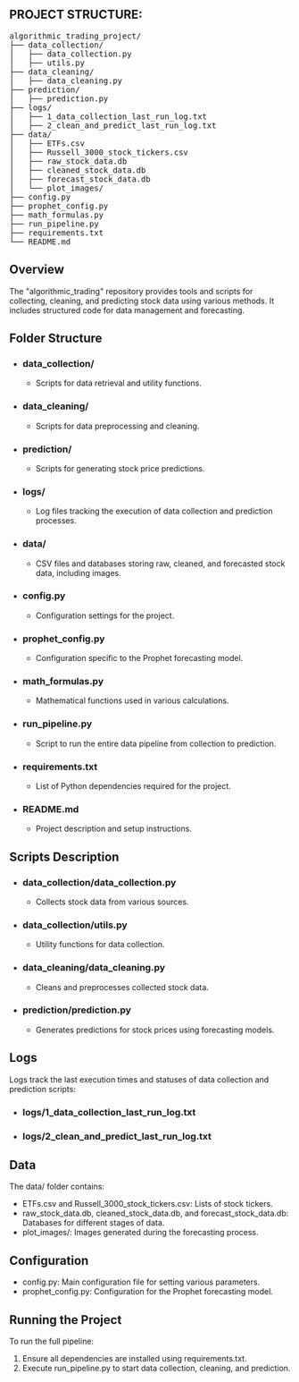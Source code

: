 ##  PROJECT STRUCTURE: ## 


<pre>
algorithmic_trading_project/
├── data_collection/
│   ├── data_collection.py
│   ├── utils.py
├── data_cleaning/
│   ├── data_cleaning.py
├── prediction/
│   ├── prediction.py
├── logs/
│   ├── 1_data_collection_last_run_log.txt
│   ├── 2_clean_and_predict_last_run_log.txt
├── data/
│   ├── ETFs.csv
│   ├── Russell_3000_stock_tickers.csv
│   ├── raw_stock_data.db
│   ├── cleaned_stock_data.db
│   ├── forecast_stock_data.db
│   └── plot_images/
├── config.py
├── prophet_config.py
├── math_formulas.py
├── run_pipeline.py
├── requirements.txt
└── README.md
</pre>




 ## Overview
 
The "algorithmic_trading" repository provides tools and scripts for collecting, cleaning, and predicting stock data using various methods. It includes structured code for data management and forecasting.

## Folder Structure

- ### data_collection/
    - Scripts for data retrieval and utility functions.
- ### data_cleaning/
    - Scripts for data preprocessing and cleaning.
- ### prediction/
    - Scripts for generating stock price predictions.
- ### logs/
    - Log files tracking the execution of data collection and prediction processes.
- ### data/
    - CSV files and databases storing raw, cleaned, and forecasted stock data, including images.
- ### config.py
    - Configuration settings for the project.
- ### prophet_config.py
    - Configuration specific to the Prophet forecasting model.
- ### math_formulas.py
    - Mathematical functions used in various calculations.
- ### run_pipeline.py
    - Script to run the entire data pipeline from collection to prediction.
- ### requirements.txt
    - List of Python dependencies required for the project.
- ### README.md
    - Project description and setup instructions.

## Scripts Description
- ### data_collection/data_collection.py
    - Collects stock data from various sources.
- ### data_collection/utils.py
    - Utility functions for data collection.
- ### data_cleaning/data_cleaning.py
    - Cleans and preprocesses collected stock data.
- ### prediction/prediction.py
    - Generates predictions for stock prices using forecasting models.

## Logs
Logs track the last execution times and statuses of data collection and prediction scripts:

- ### logs/1_data_collection_last_run_log.txt
- ### logs/2_clean_and_predict_last_run_log.txt

## Data
The data/ folder contains:

- ETFs.csv and Russell_3000_stock_tickers.csv: Lists of stock tickers.
- raw_stock_data.db, cleaned_stock_data.db, and forecast_stock_data.db: Databases for different stages of data.
- plot_images/: Images generated during the forecasting process.

## Configuration
- config.py: Main configuration file for setting various parameters.
- prophet_config.py: Configuration for the Prophet forecasting model.


## Running the Project
To run the full pipeline:

1. Ensure all dependencies are installed using requirements.txt.
2. Execute run_pipeline.py to start data collection, cleaning, and prediction.
